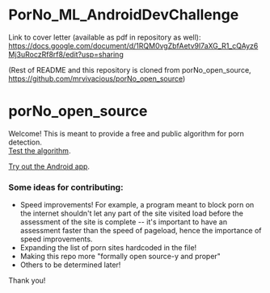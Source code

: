 # PorNo_ML_AndroidDevChallenge

Link to cover letter (available as pdf in repository as well): https://docs.google.com/document/d/1RQM0vgZbfAetv9l7aXG_R1_cQAyz6Mj3uRoczRf8rf8/edit?usp=sharing

(Rest of README and this repository is cloned from porNo_open_source, https://github.com/mrvivacious/porNo_open_source)



# porNo_open_source
Welcome! This is meant to provide a free and public algorithm for porn detection.
<br>
<a href="https://chrome.google.com/webstore/detail/porno-porn-blocker-beta/fnfchnplgejcfmphhboehhlpcjnjkomp" target="_blank">Test the algorithm</a>.

<a href="https://play.google.com/store/apps/details?id=us.mrvivacio.porno">Try out the Android app</a>.
<br>
### Some ideas for contributing:
<ul>
<li>
Speed improvements! For example, a program meant to block porn on the internet shouldn't let any part of the site visited
load before the assessment of the site is complete -- it's important to have an assessment faster than the speed of pageload, hence the importance of speed improvements.
</li>

<li>
Expanding the list of porn sites hardcoded in the file! 
</li>

<li>
Making this repo more "formally open source-y and proper"
</li>

<li>
Others to be determined later!
</li>

</ul>

Thank you!
